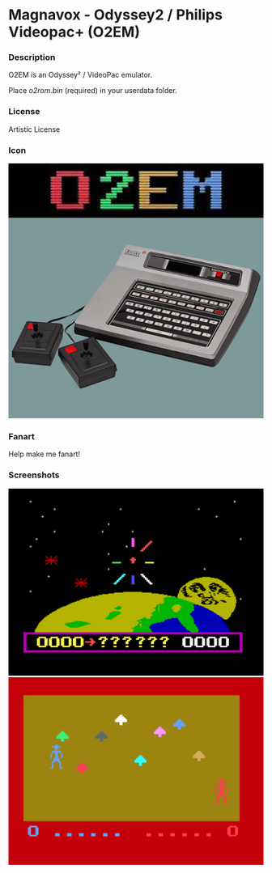 # Magnavox - Odyssey2 / Philips Videopac+ (O2EM)

### Description

O2EM is an Odyssey² / VideoPac emulator.

Place *o2rom.bin* (required) in your userdata folder.

### License

Artistic License

### Icon

![Magnavox - Odyssey2 / Philips Videopac+ (O2EM) icon](game.libretro.o2em/resources/icon.png)

### Fanart

Help make me fanart!

### Screenshots

![Magnavox - Odyssey2 / Philips Videopac+ (O2EM) screenshot](game.libretro.o2em/resources/screenshot-01.png)
![Magnavox - Odyssey2 / Philips Videopac+ (O2EM) screenshot](game.libretro.o2em/resources/screenshot-02.png)
